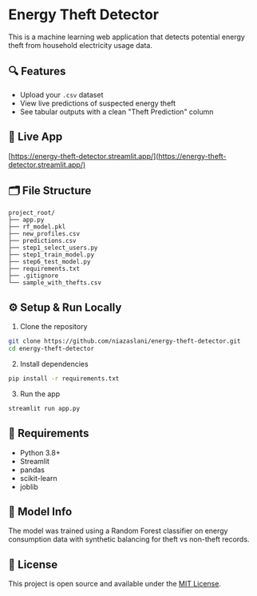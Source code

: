 # Energy Theft Detector

This is a machine learning web application that detects potential energy theft from household electricity usage data.

## 🔍 Features
- Upload your `.csv` dataset
- View live predictions of suspected energy theft
- See tabular outputs with a clean "Theft Prediction" column

## 🚀 Live App
[https://energy-theft-detector.streamlit.app/](https://energy-theft-detector.streamlit.app/)

## 🗂️ File Structure
```
project_root/
├── app.py
├── rf_model.pkl
├── new_profiles.csv
├── predictions.csv
├── step1_select_users.py
├── step1_train_model.py
├── step6_test_model.py
├── requirements.txt
├── .gitignore
└── sample_with_thefts.csv
```

## ⚙️ Setup & Run Locally

1. Clone the repository
```bash
git clone https://github.com/niazaslani/energy-theft-detector.git
cd energy-theft-detector
```

2. Install dependencies
```bash
pip install -r requirements.txt
```

3. Run the app
```bash
streamlit run app.py
```

## 📌 Requirements
- Python 3.8+
- Streamlit
- pandas
- scikit-learn
- joblib

## 🧠 Model Info
The model was trained using a Random Forest classifier on energy consumption data with synthetic balancing for theft vs non-theft records.

## 📄 License
This project is open source and available under the [MIT License](LICENSE).